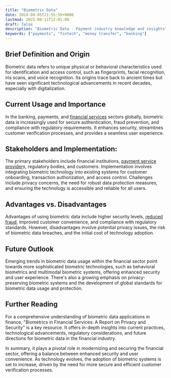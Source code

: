 ```yaml
---
title: "Biometric Data"
date: 2024-04-05T21:55:59+0000
lastmod: 2025-08-11T12:01:00
draft: false
description: "Biometric Data - Payment industry knowledge and insights"
keywords: ["payments", "fintech", "money transfer", "banking"]
---
```


## Brief Definition and Origin

Biometric data refers to unique physical or behavioral characteristics used for identification and access control, such as fingerprints, facial recognition, iris scans, and voice recognition. Its origins trace back to ancient times but have seen significant technological advancements in recent decades, especially with digitalization.

## Current Usage and Importance

In the banking, payments, and [financial services](https://faisalkhanllc.xyz/resources/payments-wiki/f/financial-services/) sectors globally, biometric data is increasingly used for secure authentication, fraud prevention, and compliance with regulatory requirements. It enhances security, streamlines customer verification processes, and provides a seamless user experience.

## Stakeholders and Implementation:

The primary stakeholders include financial institutions, [payment service provider](https://faisalkhanllc.xyz/resources/payments-wiki/p/payment-service-provider-psp/)s, regulatory bodies, and customers. Implementation involves integrating biometric technology into existing systems for customer onboarding, transaction authorization, and access control. Challenges include privacy concerns, the need for robust data protection measures, and ensuring the technology is accessible and reliable for all users.

## Advantages vs. Disadvantages

Advantages of using biometric data include higher security levels, [reduced fraud](https://faisalkhanllc.xyz/resources/payments-wiki/f/fraud-management-systems/), improved customer convenience, and compliance with regulatory standards. However, disadvantages involve potential privacy issues, the risk of biometric data breaches, and the initial cost of technology adoption.

## Future Outlook

Emerging trends in biometric data usage within the financial sector point towards more sophisticated biometric technologies, such as behavioral biometrics and multimodal biometric systems, offering enhanced security and user experience. There's also a growing emphasis on privacy-preserving biometric systems and the development of global standards for biometric data usage and protection.

## Further Reading

For a comprehensive understanding of biometric data applications in finance, "Biometrics in Financial Services: A Report on Privacy and Security" is a key resource. It offers in-depth insights into current practices, technological advancements, regulatory considerations, and future directions for biometric data in the financial industry.

In summary, it plays a pivotal role in modernizing and securing the financial sector, offering a balance between enhanced security and user convenience. As technology evolves, the adoption of biometric systems is set to increase, driven by the need for more secure and efficient customer verification processes.